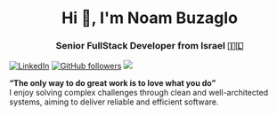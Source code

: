 <h1 align="center">Hi 👋, I'm Noam Buzaglo</h1>
<h3 align="center">Senior FullStack Developer from Israel 🇮🇱 </h3>

[![LinkedIn](https://img.shields.io/badge/LinkedIn-%230077B5.svg?logo=linkedin&logoColor=white)](https://linkedin.com/in/noam-buzaglo-568080188/) [![GitHub followers](https://img.shields.io/github/followers/NoamBuzaglo?label=Follow&style=social)](https://github.com/NoamBuzaglo/?tab=follow) [![](https://visitcount.itsvg.in/api?id=NoamBuzaglo&icon=0&color=1)](https://visitcount.itsvg.in)

**“The only way to do great work is to love what you do”** <br>
I enjoy solving complex challenges through clean and well-architected systems, aiming to deliver reliable and efficient software.

